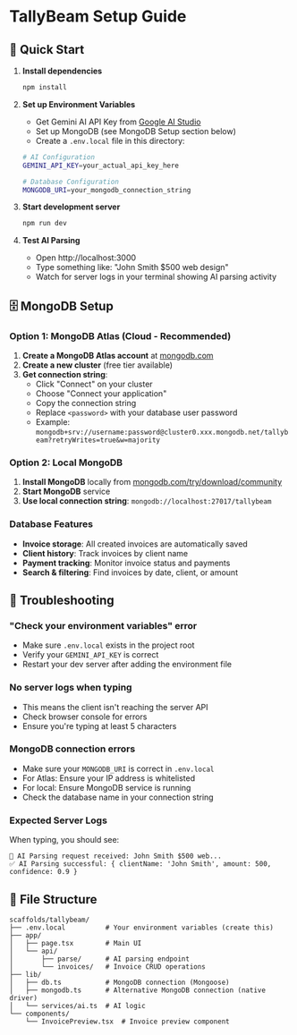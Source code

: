 # TallyBeam Setup Guide

## 🚀 Quick Start

1. **Install dependencies**
   ```bash
   npm install
   ```

2. **Set up Environment Variables**
   - Get Gemini AI API Key from [Google AI Studio](https://aistudio.google.com/app/apikey)
   - Set up MongoDB (see MongoDB Setup section below)
   - Create a `.env.local` file in this directory:
   ```bash
   # AI Configuration
   GEMINI_API_KEY=your_actual_api_key_here
   
   # Database Configuration
   MONGODB_URI=your_mongodb_connection_string
   ```

3. **Start development server**
   ```bash
   npm run dev
   ```

4. **Test AI Parsing**
   - Open http://localhost:3000
   - Type something like: "John Smith $500 web design"
   - Watch for server logs in your terminal showing AI parsing activity

## 🗄️ MongoDB Setup

### Option 1: MongoDB Atlas (Cloud - Recommended)
1. **Create a MongoDB Atlas account** at [mongodb.com](https://www.mongodb.com/atlas)
2. **Create a new cluster** (free tier available)
3. **Get connection string**:
   - Click "Connect" on your cluster
   - Choose "Connect your application"
   - Copy the connection string
   - Replace `<password>` with your database user password
   - Example: `mongodb+srv://username:password@cluster0.xxx.mongodb.net/tallybeam?retryWrites=true&w=majority`

### Option 2: Local MongoDB
1. **Install MongoDB** locally from [mongodb.com/try/download/community](https://www.mongodb.com/try/download/community)
2. **Start MongoDB** service
3. **Use local connection string**: `mongodb://localhost:27017/tallybeam`

### Database Features
- **Invoice storage**: All created invoices are automatically saved
- **Client history**: Track invoices by client name
- **Payment tracking**: Monitor invoice status and payments
- **Search & filtering**: Find invoices by date, client, or amount

## 🔧 Troubleshooting

### "Check your environment variables" error
- Make sure `.env.local` exists in the project root
- Verify your `GEMINI_API_KEY` is correct
- Restart your dev server after adding the environment file

### No server logs when typing
- This means the client isn't reaching the server API
- Check browser console for errors
- Ensure you're typing at least 5 characters

### MongoDB connection errors
- Make sure your `MONGODB_URI` is correct in `.env.local`
- For Atlas: Ensure your IP address is whitelisted
- For local: Ensure MongoDB service is running
- Check the database name in your connection string

### Expected Server Logs
When typing, you should see:
```
🤖 AI Parsing request received: John Smith $500 web...
✅ AI Parsing successful: { clientName: 'John Smith', amount: 500, confidence: 0.9 }
```

## 📁 File Structure
```
scaffolds/tallybeam/
├── .env.local          # Your environment variables (create this)
├── app/
│   ├── page.tsx        # Main UI
│   └── api/
│       ├── parse/      # AI parsing endpoint
│       └── invoices/   # Invoice CRUD operations
├── lib/
│   ├── db.ts           # MongoDB connection (Mongoose)
│   ├── mongodb.ts      # Alternative MongoDB connection (native driver)
│   └── services/ai.ts  # AI logic
└── components/
    └── InvoicePreview.tsx  # Invoice preview component
``` 